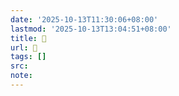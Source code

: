 ```yaml
---
date: '2025-10-13T11:30:06+08:00'
lastmod: '2025-10-13T13:04:51+08:00'
title: 󰤝
url: 󰤝
tags: []
src:
note:
---
```

